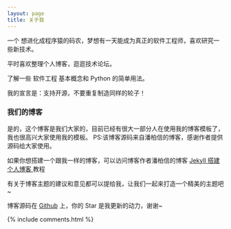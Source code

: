 ```yaml
---
layout: page
title: 关于我 
---
```


一个 想进化成程序猿的码农，梦想有一天能成为真正的软件工程师，喜欢研究一些新技术。
<p>
平时喜欢整理个人博客，逛逛技术论坛。
<p>
了解一些 软件工程 基本概念和 Python 的简单用法。
<p>
我的宣言是：支持开源，不要重复制造同样的轮子！
<p>

<h3> 我们的博客 </h3>  

<p>

是的，这个博客是我们大家的，目前已经有很大一部分人在使用我的博客模板了，我也很高兴大家使用我的模板。
PS:该博客源码来自潘柏信的博客，感谢作者提供源码给大家使用。
<p>

如果你想搭建一个跟我一样的博客，可以访问博客作者潘柏信的博客 
<a href="https://leopardpan.github.io/2016/10/jekyll_tutorials1/"> Jekyll 搭建个人博客 </a>
教程

<p>

有关于博客主题的建议和意见都可以提给我，让我们一起来打造一个精美的主题吧~ 

<p> 

博客源码在 <a target="_blank" href='https://github.com/leopardpan/leopardpan.github.io/'>Github</a> 上，你的 Star 是我更新的动力，谢谢~

<p> 

<p> 

<p> 


{% include comments.html %}

